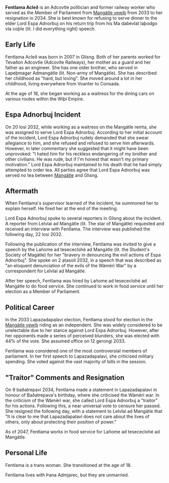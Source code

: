 **Fentlama Acleð** is an Adcovtle politician and former railway worker who served as the Member of Parliament from [Mangátle vewiþ](/2024/10/19/mangátle-vewiþ.html) from 2033 to her resignation in 2034. She is best known for refusing to serve dinner to the elder Lord Espa Adnorbuj on his return trip from his Ma dabevlat laþodgo vla coþle (lit. I did everything right) speech.
## Early Life
Fentlama Acleð was born in 2007 in Glisng. Both of her parents worked for Tevaðon Adcovtle (Adcovlte Railways), her mother as a guard and her father as an engineer. She has one older brother, who served in Lapeþmagar Admangátle (lit. Non-army of Mangátle). She has described her childhood as "hard, but loving". She moved around a lot in her childhood, living everywhere from Voanter to Consada.

At the age of 18, she began working as a waitress for the dining cars on various routes within the Wiþi Empire.
## Espa Adnorbuj Incident
On 20 losi 2032, while working as a waitress on the Mangátle remta, she was assigned to serve Lord Espa Adnorbuj. According to her initial account of the incident, Lord Espa Adnorbuj rudely demanded that she swear allegiance to him, and she refused and refused to serve him afterwards. However, in later commentary she suggested that it might have been unprovoked: "I hated him for his reckless endangering of my brother and other civilians. He was rude, but if I'm honest that wasn't my primary motivation." Lord Espa Adnorbuj maintained to his death that he had simply attempted to order tea. All parties agree that Lord Espa Adnorbuj was served no tea between [Mangátle](/2024/11/24/mangátle.html) and Glisng.
## Aftermath
When Fentlama's supervisor learned of the incident, he summoned her to explain herself. He fired her at the end of the meeting.

Lord Espa Adnorbuj spoke to several reporters in Glisng about the incident. A reporter from Lelvlai ad Mangátle (lit. The star of Mangátle) requested and received an interview with Fentlama. The interview was published the following day, 22 losi 2032.

Following the publication of the interview, Fentlama was invited to give a speech by the Lañome ad tesececlohé ad Mangátle (lit. the Student's Society of Magátle) for her "bravery in denouncing the evil actions of Espa Adnorbuj". She spoke on 2 atasoli 2032, in a speech that was described as "an eloquent denunciation of the evils of the Wàmèrì War" by a correspondent for Lelvlai ad Mangátle.

After her speech, Fentlama was hired by Lañome ad tesececlohé ad Mangátle to do food service. She continued to work in food service until her election as a Member of Parliament.
## Political Career
In the 2033 Lapazadapalavi election, Fentlama stood for election in the [Mangátle vewiþ](/2024/10/19/mangátle-vewiþ.html) riding as an independent. She was widely considered to be unelectable due to her stance against Lord Espa Adnorbuj. However, after her opponents made a series of perceived blunders, she was elected with 44% of the vote. She assumed office on 12 gerongi 2033.

Fentlama was considered one of the most controversial members of parliament. In her first speech to Lapazadapalavi, she criticised military spending. She voted against the vast majority of bills in the session.
## "Traitor" Comments and Resignation
On 9 baðatrepavi 2034, Fentlama made a statement in Lapazadapalavi in honour of Baðatrepava's birthday, where she criticised the Wàmèrì war. In the criticism of the Wàmèrì war, she called Lord Espa Adnorbuj a "traitor" for his actions. Following this, a near universal vote to censure her passed. She resigned the following day, with a statement to Lelvlai ad Mangátle that "It is clear to me that Lapazadapalavi does not care about the lives of others, only about protecting their position of power."

As of 2047, Fentlama works in food service for Lañome ad tesececlohé ad Mangátle.
## Personal Life
Fentlama is a trans woman. She transitioned at the age of 18.

Fentlama lives with Þana Admjarec, but they are unmarried.
